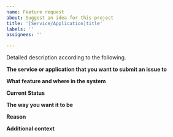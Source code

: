 ```yaml
---
name: Feature request
about: Suggest an idea for this project
title: '[Service/Application]title'
labels: ''
assignees: ''

---
```


Detailed description according to the following.

**The service or application that you want to submit an issue to**


**What feature and where in the system**


**Current Status**
 

**The way you want it to be**


**Reason**


**Additional context**
